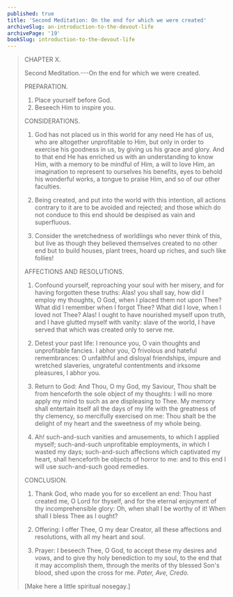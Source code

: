 ```yaml
---
published: true
title: 'Second Meditation: On the end for which we were created'
archiveSlug: an-introduction-to-the-devout-life
archivePage: '19'
bookSlug: introduction-to-the-devout-life
---
```


> CHAPTER X.
>
> Second Meditation.---On the end for which we were created.
>
> PREPARATION.
>
> 1. Place yourself before God.
> 2. Beseech Him to inspire you.
>
> CONSIDERATIONS.
>
> 1. God has not placed us in this world for any need He has of us, who are altogether unprofitable to Him, but only in order to exercise his goodness in us, by giving us his grace and glory. And to that end He has enriched us with an understanding to know Him, with a memory to be mindful of Him, a will to love Him, an imagination to represent to ourselves his benefits, eyes to behold his wonderful works, a tongue to praise Him, and so of our other faculties.
>
> 2. Being created, and put into the world with this intention, all actions contrary to it are to be avoided and rejected; and those which do not conduce to this end should be despised as vain and superfluous.
>
> 3. Consider the wretchedness of worldlings who never think of this, but live as though they believed themselves created to no other end but to build houses, plant trees, hoard up riches, and such like follies!
>
> AFFECTIONS AND RESOLUTIONS.
>
> 1. Confound yourself, reproaching your soul with her misery, and for having forgotten these truths: Alas! you shall say, how did I employ my thoughts, O God, when I placed them not upon Thee? What did I remember when I forgot Thee? What did I love, when I loved not Thee? Alas! I ought to have nourished myself upon truth, and I have glutted myself with vanity: slave of the world, I have served that which was created only to serve me.
>
> 2. Detest your past life: I renounce you, O vain thoughts and unprofitable fancies. I abhor you, O frivolous and hateful remembrances: O unfaithful and disloyal friendships, impure and wretched slaveries, ungrateful contentments and irksome pleasures, I abhor you.
>
> 3. Return to God: And Thou, O my God, my Saviour, Thou shalt be from henceforth the sole object of my thoughts: I will no more apply my mind to such as are displeasing to Thee. My memory shall entertain itself all the days of my life with the greatness of thy clemency, so mercifully exercised on me: Thou shalt be the delight of my heart and the sweetness of my whole being.
>
> 4. Ah! such-and-such vanities and amusements, to which I applied myself; such-and-such unprofitable employments, in which I wasted my days; such-and-such affections which captivated my heart, shall henceforth be objects of horror to me: and to this end I will use such-and-such good remedies.
>
> CONCLUSION.
>
> 1. Thank God, who made you for so excellent an end: Thou hast created me, O Lord for thyself, and for the eternal enjoyment of thy incomprehensible glory: Oh, when shall I be worthy of it! When shall I bless Thee as I ought?
>
> 2. Offering: I offer Thee, O my dear Creator, all these affections and resolutions, with all my heart and soul.
>
> 3. Prayer: I beseech Thee, O God, to accept these my desires and vows, and to give thy holy benediction to my soul, to the end that it may accomplish them, through the merits of thy blessed Son's blood, shed upon the cross for me. *Pater, Ave, Credo.*
>
> [Make here a little spiritual nosegay.]
